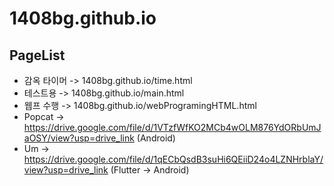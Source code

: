 # 1408bg.github.io
## PageList
- 감옥 타이머 -> 1408bg.github.io/time.html
- 테스트용 -> 1408bg.github.io/main.html
- 웹프 수행 -> 1408bg.github.io/webProgramingHTML.html
- Popcat -> https://drive.google.com/file/d/1VTzfWfKO2MCb4wOLM876YdORbUmJaOSY/view?usp=drive_link (Android)
- Um -> https://drive.google.com/file/d/1qECbQsdB3suHi6QEiiD24o4LZNHrblaY/view?usp=drive_link (Flutter -> Android)

